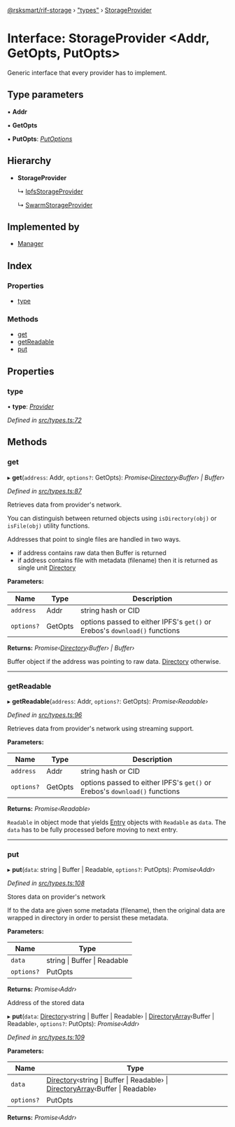 [@rsksmart/rif-storage](../README.md) › ["types"](../modules/_types_.md) › [StorageProvider](_types_.storageprovider.md)

# Interface: StorageProvider <**Addr, GetOpts, PutOpts**>

Generic interface that every provider has to implement.

## Type parameters

▪ **Addr**

▪ **GetOpts**

▪ **PutOpts**: *[PutOptions](_types_.putoptions.md)*

## Hierarchy

* **StorageProvider**

  ↳ [IpfsStorageProvider](_types_.ipfsstorageprovider.md)

  ↳ [SwarmStorageProvider](_types_.swarmstorageprovider.md)

## Implemented by

* [Manager](../classes/_manager_.manager.md)

## Index

### Properties

* [type](_types_.storageprovider.md#type)

### Methods

* [get](_types_.storageprovider.md#get)
* [getReadable](_types_.storageprovider.md#getreadable)
* [put](_types_.storageprovider.md#put)

## Properties

###  type

• **type**: *[Provider](../enums/_types_.provider.md)*

*Defined in [src/types.ts:72](https://github.com/rsksmart/rds-libjs/blob/813b1b1/src/types.ts#L72)*

## Methods

###  get

▸ **get**(`address`: Addr, `options?`: GetOpts): *Promise‹[Directory](../modules/_types_.md#directory)‹Buffer› | Buffer›*

*Defined in [src/types.ts:87](https://github.com/rsksmart/rds-libjs/blob/813b1b1/src/types.ts#L87)*

Retrieves data from provider's network.

You can distinguish between returned objects using `isDirectory(obj)` or `isFile(obj)` utility functions.

Addresses that point to single files are handled in two ways.
 - if address contains raw data then Buffer is returned
 - if address contains file with metadata (filename) then it is returned as single unit [Directory](../modules/_types_.md#directory)

**Parameters:**

Name | Type | Description |
------ | ------ | ------ |
`address` | Addr | string hash or CID |
`options?` | GetOpts | options passed to either IPFS's `get()` or Erebos's `download()` functions |

**Returns:** *Promise‹[Directory](../modules/_types_.md#directory)‹Buffer› | Buffer›*

Buffer object if the address was pointing to raw data. [Directory](../modules/_types_.md#directory) otherwise.

___

###  getReadable

▸ **getReadable**(`address`: Addr, `options?`: GetOpts): *Promise‹Readable›*

*Defined in [src/types.ts:96](https://github.com/rsksmart/rds-libjs/blob/813b1b1/src/types.ts#L96)*

Retrieves data from provider's network using streaming support.

**Parameters:**

Name | Type | Description |
------ | ------ | ------ |
`address` | Addr | string hash or CID |
`options?` | GetOpts | options passed to either IPFS's `get()` or Erebos's `download()` functions |

**Returns:** *Promise‹Readable›*

`Readable` in object mode that yields [Entry](../modules/_types_.md#entry) objects with `Readable` as `data`. The `data` has to be fully processed before moving to next entry.

___

###  put

▸ **put**(`data`: string | Buffer | Readable, `options?`: PutOpts): *Promise‹Addr›*

*Defined in [src/types.ts:108](https://github.com/rsksmart/rds-libjs/blob/813b1b1/src/types.ts#L108)*

Stores data on provider's network

If to the data are given some metadata (filename), then the original data are wrapped in directory
in order to persist these metadata.

**Parameters:**

Name | Type |
------ | ------ |
`data` | string &#124; Buffer &#124; Readable |
`options?` | PutOpts |

**Returns:** *Promise‹Addr›*

Address of the stored data

▸ **put**(`data`: [Directory](../modules/_types_.md#directory)‹string | Buffer | Readable› | [DirectoryArray](../modules/_types_.md#directoryarray)‹Buffer | Readable›, `options?`: PutOpts): *Promise‹Addr›*

*Defined in [src/types.ts:109](https://github.com/rsksmart/rds-libjs/blob/813b1b1/src/types.ts#L109)*

**Parameters:**

Name | Type |
------ | ------ |
`data` | [Directory](../modules/_types_.md#directory)‹string &#124; Buffer &#124; Readable› &#124; [DirectoryArray](../modules/_types_.md#directoryarray)‹Buffer &#124; Readable› |
`options?` | PutOpts |

**Returns:** *Promise‹Addr›*
